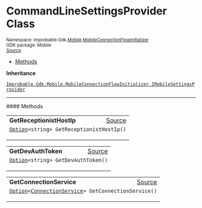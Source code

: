 
# CommandLineSettingsProvider Class
<sup>
Namespace: Improbable.Gdk.<a href="{{urlRoot}}/api/mobile-index">Mobile</a>.<a href="{{urlRoot}}/api/mobile/mobile-connection-flow-initializer">MobileConnectionFlowInitializer</a><br/>
GDK package: Mobile<br/>
<a href="https://www.github.com/spatialos/gdk-for-unity/blob/51790202/workers/unity/Packages/io.improbable.gdk.mobile/Utility/MobileConnectionFlowInitializer.cs/#L57">Source</a>
<style>
a code {
                    padding: 0em 0.25em!important;
}
code {
                    background-color: #ffffff!important;
}
</style>
</sup>
<nav id="pageToc" class="page-toc"><ul><li><a href="#methods">Methods</a>
</ul></nav>



</p>

<b>Inheritance</b>

<code><a href="{{urlRoot}}/api/mobile/mobile-connection-flow-initializer/i-mobile-settings-provider">Improbable.Gdk.Mobile.MobileConnectionFlowInitializer.IMobileSettingsProvider</a></code>











</p>
<hr style="width:100%; border-top-color:#d8d8d8" />
#### Methods


</p>




<table width="100%">
    <tr>
        <td style="border-right:none"><a id="getreceptionisthostip"></a><b>GetReceptionistHostIp</b></td>
        <td style="border-left:none; text-align:right"><a href="https://www.github.com/spatialos/gdk-for-unity/blob/51790202/workers/unity/Packages/io.improbable.gdk.mobile/Utility/MobileConnectionFlowInitializer.cs/#L59">Source</a></td>
    </tr>
    <tr>
        <td colspan="2">
<code><a href="{{urlRoot}}/api/core/option">Option</a>&lt;string&gt; GetReceptionistHostIp()</code></p>






</td>
    </tr>
</table>


<table width="100%">
    <tr>
        <td style="border-right:none"><a id="getdevauthtoken"></a><b>GetDevAuthToken</b></td>
        <td style="border-left:none; text-align:right"><a href="https://www.github.com/spatialos/gdk-for-unity/blob/51790202/workers/unity/Packages/io.improbable.gdk.mobile/Utility/MobileConnectionFlowInitializer.cs/#L75">Source</a></td>
    </tr>
    <tr>
        <td colspan="2">
<code><a href="{{urlRoot}}/api/core/option">Option</a>&lt;string&gt; GetDevAuthToken()</code></p>






</td>
    </tr>
</table>


<table width="100%">
    <tr>
        <td style="border-right:none"><a id="getconnectionservice"></a><b>GetConnectionService</b></td>
        <td style="border-left:none; text-align:right"><a href="https://www.github.com/spatialos/gdk-for-unity/blob/51790202/workers/unity/Packages/io.improbable.gdk.mobile/Utility/MobileConnectionFlowInitializer.cs/#L91">Source</a></td>
    </tr>
    <tr>
        <td colspan="2">
<code><a href="{{urlRoot}}/api/core/option">Option</a>&lt;<a href="{{urlRoot}}/api/core/connection-service">ConnectionService</a>&gt; GetConnectionService()</code></p>






</td>
    </tr>
</table>





